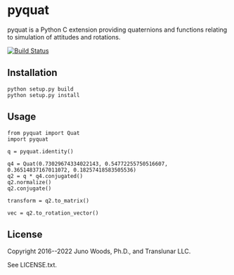 # pyquat

pyquat is a Python C extension providing quaternions and functions relating to simulation of attitudes and rotations.

[![Build Status](https://travis-ci.org/mohawkjohn/pyquat.svg?branch=master)](https://travis-ci.org/mohawkjohn/pyquat)

## Installation

    python setup.py build
    python setup.py install

## Usage

    from pyquat import Quat
    import pyquat

    q = pyquat.identity()

    q4 = Quat(0.73029674334022143, 0.54772255750516607, 0.36514837167011072, 0.18257418583505536)
    q2 = q * q4.conjugated()
    q2.normalize()
    q2.conjugate()

    transform = q2.to_matrix()

    vec = q2.to_rotation_vector()

## License

Copyright 2016--2022 Juno Woods, Ph.D., and Translunar LLC.

See LICENSE.txt.